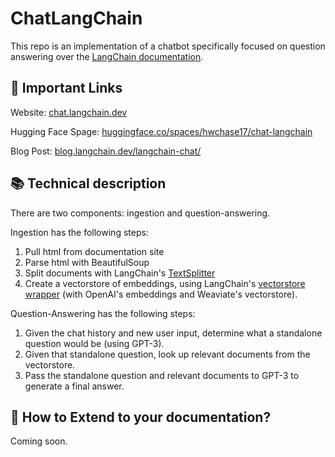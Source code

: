 # ChatLangChain

This repo is an implementation of a chatbot specifically focused on question answering over the [LangChain documentation](https://langchain.readthedocs.io/en/latest/).

## 🚀 Important Links

Website: [chat.langchain.dev](https://chat.langchain.dev)

Hugging Face Spage: [huggingface.co/spaces/hwchase17/chat-langchain](https://huggingface.co/spaces/hwchase17/chat-langchain)

Blog Post: [blog.langchain.dev/langchain-chat/](https://blog.langchain.dev/langchain-chat/)

## 📚 Technical description

There are two components: ingestion and question-answering.

Ingestion has the following steps:

1. Pull html from documentation site
2. Parse html with BeautifulSoup
3. Split documents with LangChain's [TextSplitter](https://langchain.readthedocs.io/en/latest/modules/utils/combine_docs_examples/textsplitter.html)
4. Create a vectorstore of embeddings, using LangChain's [vectorstore wrapper](https://langchain.readthedocs.io/en/latest/modules/utils/combine_docs_examples/vectorstores.html) (with OpenAI's embeddings and Weaviate's vectorstore).

Question-Answering has the following steps:

1. Given the chat history and new user input, determine what a standalone question would be (using GPT-3).
2. Given that standalone question, look up relevant documents from the vectorstore.
3. Pass the standalone question and relevant documents to GPT-3 to generate a final answer.

## 🧠 How to Extend to your documentation?

Coming soon.
